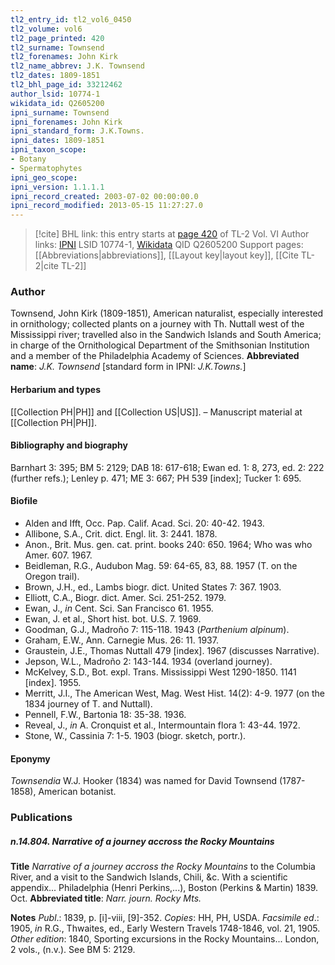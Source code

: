 ```yaml
---
tl2_entry_id: tl2_vol6_0450
tl2_volume: vol6
tl2_page_printed: 420
tl2_surname: Townsend
tl2_forenames: John Kirk
tl2_name_abbrev: J.K. Townsend
tl2_dates: 1809-1851
tl2_bhl_page_id: 33212462
author_lsid: 10774-1
wikidata_id: Q2605200
ipni_surname: Townsend
ipni_forenames: John Kirk
ipni_standard_form: J.K.Towns.
ipni_dates: 1809-1851
ipni_taxon_scope: 
- Botany
- Spermatophytes
ipni_geo_scope: 
ipni_version: 1.1.1.1
ipni_record_created: 2003-07-02 00:00:00.0
ipni_record_modified: 2013-05-15 11:27:27.0
---
```


> [!cite] BHL link: this entry starts at [page 420](https://www.biodiversitylibrary.org/page/33212462) of TL-2 Vol. VI
> Author links: [IPNI](https://www.ipni.org/a/10774-1) LSID 10774-1, [Wikidata](https://www.wikidata.org/wiki/Q2605200) QID Q2605200
> Support pages: [[Abbreviations|abbreviations]], [[Layout key|layout key]], [[Cite TL-2|cite TL-2]]

### Author

Townsend, John Kirk (1809-1851), American naturalist, especially interested in ornithology; collected plants on a journey with Th. Nuttall west of the Mississippi river; travelled also in the Sandwich Islands and South America; in charge of the Ornithological Department of the Smithsonian Institution and a member of the Philadelphia Academy of Sciences. 
**Abbreviated name**: *J.K. Townsend* \[standard form in IPNI: *J.K.Towns.*\]

#### Herbarium and types

[[Collection PH|PH]] and [[Collection US|US]]. – Manuscript material at [[Collection PH|PH]].

#### Bibliography and biography

Barnhart 3: 395; BM 5: 2129; DAB 18: 617-618; Ewan ed. 1: 8, 273, ed. 2: 222 (further refs.); Lenley p. 471; ME 3: 667; PH 539 \[index\]; Tucker 1: 695.

#### Biofile

- Alden and Ifft, Occ. Pap. Calif. Acad. Sci. 20: 40-42. 1943.
- Allibone, S.A., Crit. dict. Engl. lit. 3: 2441. 1878.
- Anon., Brit. Mus. gen. cat. print. books 240: 650. 1964; Who was who Amer. 607. 1967.
- Beidleman, R.G., Audubon Mag. 59: 64-65, 83, 88. 1957 (T. on the Oregon trail).
- Brown, J.H., ed., Lambs biogr. dict. United States 7: 367. 1903.
- Elliott, C.A., Biogr. dict. Amer. Sci. 251-252. 1979.
- Ewan, J., *in* Cent. Sci. San Francisco 61. 1955.
- Ewan, J. et al., Short hist. bot. U.S. 7. 1969.
- Goodman, G.J., Madroño 7: 115-118. 1943 (*Parthenium alpinum*).
- Graham, E.W., Ann. Carnegie Mus. 26: 11. 1937.
- Graustein, J.E., Thomas Nuttall 479 \[index\]. 1967 (discusses Narrative).
- Jepson, W.L., Madroño 2: 143-144. 1934 (overland journey).
- McKelvey, S.D., Bot. expl. Trans. Mississippi West 1290-1850. 1141 \[index\]. 1955.
- Merritt, J.I., The American West, Mag. West Hist. 14(2): 4-9. 1977 (on the 1834 journey of T. and Nuttall).
- Pennell, F.W., Bartonia 18: 35-38. 1936.
- Reveal, J., *in* A. Cronquist et al., Intermountain flora 1: 43-44. 1972.
- Stone, W., Cassinia 7: 1-5. 1903 (biogr. sketch, portr.).

#### Eponymy

*Townsendia* W.J. Hooker (1834) was named for David Townsend (1787-1858), American botanist.

### Publications

##### n.14.804. Narrative of a journey accross the Rocky Mountains

**Title**
*Narrative of a journey accross the Rocky Mountains* to the Columbia River, and a visit to the Sandwich Islands, Chili, &c. With a scientific appendix... Philadelphia (Henri Perkins,...), Boston (Perkins & Martin) 1839. Oct.
**Abbreviated title**: *Narr. journ. Rocky Mts.*

**Notes**
*Publ*.: 1839, p. \[i\]-viii, \[9\]-352. *Copies*: HH, PH, USDA.
*Facsimile ed*.: 1905, *in* R.G., Thwaites, ed., Early Western Travels 1748-1846, vol. 21, 1905.
*Other edition*: 1840, Sporting excursions in the Rocky Mountains... London, 2 vols., (n.v.). See BM 5: 2129.

